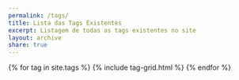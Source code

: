 ```yaml
---
permalink: /tags/
title: Lista das Tags Existentes
excerpt: Listagem de todas as tags existentes no site
layout: archive
share: true 
---
```

<div class="tiles">
{% for tag in site.tags %}
   {% include tag-grid.html %}
{% endfor %}
</div><!-- /.tiles -->


